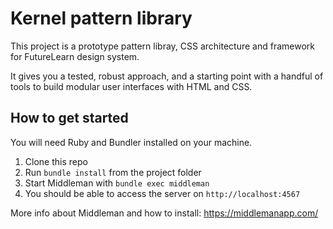 Kernel pattern library
======================

This project is a prototype pattern libray, CSS architecture and framework for FutureLearn design system.

It gives you a tested, robust approach, and a starting point with a handful of tools to build modular user interfaces with HTML and CSS.


How to get started
------------------

You will need Ruby and Bundler installed on your machine.

1.  Clone this repo
2.  Run `bundle install` from the project folder
3.  Start Middleman with `bundle exec middleman`
4.  You should be able to access the server on `http://localhost:4567`

More info about Middleman and how to install: https://middlemanapp.com/
